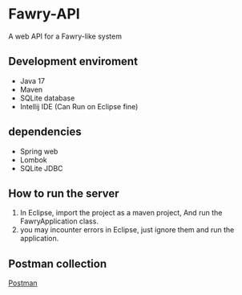 # Fawry-API
 A web API for a Fawry-like system

## Development enviroment
- Java 17
- Maven
- SQLite database
- Intellij IDE (Can Run on Eclipse fine)

## dependencies
- Spring web
- Lombok
- SQLite JDBC

## How to run the server
1. In Eclipse, import the project as a maven project, And run the FawryApplication class.
2. you may incounter errors in Eclipse, just ignore them and run the application.

## Postman collection
[Postman](https://www.postman.com/navigation-pilot-52858262/workspace/fcai/collection/24397850-e59eff63-1796-4906-b296-25248593e470?action=share&creator=24397850)